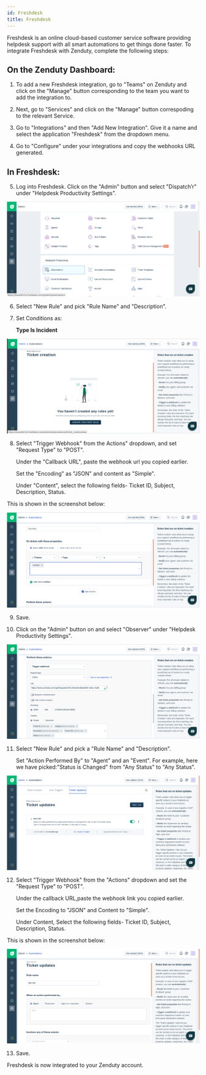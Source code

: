 ```yaml
---
id: Freshdesk
title: Freshdesk
---
```

Freshdesk is an online cloud-based customer service software providing helpdesk support with all smart automations to get things done faster. To integrate Freshdesk with Zenduty, complete the following steps:

## On the Zenduty Dashboard:

1. To add a new Freshdesk integration, go to "Teams" on Zenduty and click on the "Manage" button corresponding to the team you want to add the integration to.

2. Next, go to "Services" and click on the "Manage" button correspoding to the relevant Service.

3. Go to "Integrations" and then "Add New Integration". Give it a name and select the application "Freshdesk" from the dropdown menu.

4. Go to "Configure" under your integrations and copy the webhooks URL generated.

## In Freshdesk: 

5. Log into Freshdesk. Click on the "Admin" button and select "Dispatch’r" under "Helpdesk Productivity Settings". 

![](/img/Integrations/Freshdesk/1.png)

6. Select "New Rule" and pick "Rule Name" and "Description".

7. Set Conditions as: 
	
	**Type Is Incident**

![](/img/Integrations/Freshdesk/2.png)

8. Select "Trigger Webhook" from the Actions"  dropdown, and set "Request Type" to "POST". 

	Under the "Callback URL", paste the webhook url you copied earlier.

	Set the "Encoding" as "JSON" and content as "Simple".
	
	Under "Content", select the following fields- Ticket ID, Subject, Description, Status.

This is shown in the screenshot below: 

![](/img/Integrations/Freshdesk/3.png)

9. Save. 

10. Click on the "Admin" button on and select "Observer" under "Helpdesk Productivity Settings".

![](/img/Integrations/Freshdesk/4.png)

11. Select "New Rule" and pick a "Rule Name" and "Description". 

	Set "Action Performed By" to "Agent" and an "Event". For example, here we have picked:"Status is Changed" from "Any Status" to "Any Status".

![](/img/Integrations/Freshdesk/5.png)

12. Select "Trigger Webhook" from the "Actions" dropdown and set the "Request Type" to "POST".
	
	Under the callback URL,paste the webhook link you copied earlier.
	
	Set the Encoding to "JSON" and Content to "Simple".
	
	Under Content, Select the following fields- Ticket ID, Subject, Description, Status.

This is shown in the screenshot below: 

![](/img/Integrations/Freshdesk/6.png)

13. Save.

Freshdesk is now integrated to your Zenduty account.